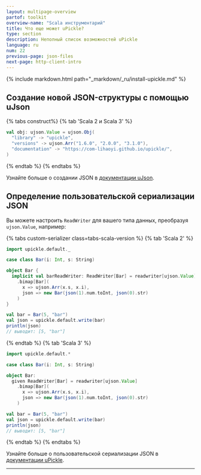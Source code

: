 ```yaml
---
layout: multipage-overview
partof: toolkit
overview-name: "Scala инструментарий"
title: Что еще может uPickle?
type: section
description: Неполный список возможностей uPickle
language: ru
num: 22
previous-page: json-files
next-page: http-client-intro
---
```


{% include markdown.html path="_markdown/_ru/install-upickle.md" %}

## Создание новой JSON-структуры с помощью uJson

{% tabs construct%}
{% tab 'Scala 2 и Scala 3' %}

```scala mdoc
val obj: ujson.Value = ujson.Obj(
  "library" -> "upickle",
  "versions" -> ujson.Arr("1.6.0", "2.0.0", "3.1.0"),
  "documentation" -> "https://com-lihaoyi.github.io/upickle/",
)
```

{% endtab %}
{% endtabs %}

Узнайте больше о создании JSON в [документации uJson](https://com-lihaoyi.github.io/upickle/#Construction).

## Определение пользовательской сериализации JSON

Вы можете настроить `ReadWriter` для вашего типа данных, преобразуя `ujson.Value`, например:

{% tabs custom-serializer class=tabs-scala-version %}
{% tab 'Scala 2' %}

```scala mdoc
import upickle.default._

case class Bar(i: Int, s: String)

object Bar {
  implicit val barReadWriter: ReadWriter[Bar] = readwriter[ujson.Value]
    .bimap[Bar](
      x => ujson.Arr(x.s, x.i),
      json => new Bar(json(1).num.toInt, json(0).str)
    )
}

val bar = Bar(5, "bar")
val json = upickle.default.write(bar)
println(json)
// выводит: [5, "bar"]
```

{% endtab %}
{% tab 'Scala 3' %}

```scala
import upickle.default.*

case class Bar(i: Int, s: String)

object Bar:
  given ReadWriter[Bar] = readwriter[ujson.Value]
    .bimap[Bar](
      x => ujson.Arr(x.s, x.i),
      json => new Bar(json(1).num.toInt, json(0).str)
    )

val bar = Bar(5, "bar")
val json = upickle.default.write(bar)
println(json)
// выводит: [5, "bar"]
```

{% endtab %}
{% endtabs %}

Узнайте больше о пользовательской сериализации JSON в [документации uPickle](https://com-lihaoyi.github.io/upickle/#Customization).

---
